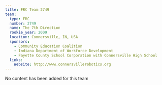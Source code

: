 ```yaml
---
title: FRC Team 2749
team:
  type: FRC
  number: 2749
  name: The 7th Direction
  rookie_year: 2009
  location: Connersville, IN, USA
  sponsors:
    - Community Education Coalition
    - Indiana Department of Workforce Development
    - Fayette County School Corporation with Connersville High School
  links:
    Website: http://www.connersvillerobotics.org
---
```

No content has been added for this team